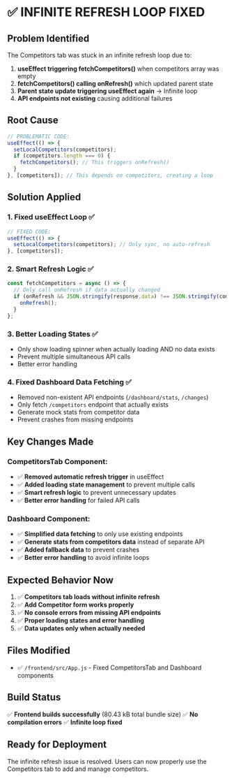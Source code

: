 # ✅ INFINITE REFRESH LOOP FIXED

## Problem Identified
The Competitors tab was stuck in an infinite refresh loop due to:
1. **useEffect triggering fetchCompetitors()** when competitors array was empty
2. **fetchCompetitors() calling onRefresh()** which updated parent state
3. **Parent state update triggering useEffect again** → Infinite loop
4. **API endpoints not existing** causing additional failures

## Root Cause
```javascript
// PROBLEMATIC CODE:
useEffect(() => {
  setLocalCompetitors(competitors);
  if (competitors.length === 0) {
    fetchCompetitors(); // This triggers onRefresh()
  }
}, [competitors]); // This depends on competitors, creating a loop
```

## Solution Applied

### 1. **Fixed useEffect Loop** ✅
```javascript
// FIXED CODE:
useEffect(() => {
  setLocalCompetitors(competitors); // Only sync, no auto-refresh
}, [competitors]);
```

### 2. **Smart Refresh Logic** ✅
```javascript
const fetchCompetitors = async () => {
  // Only call onRefresh if data actually changed
  if (onRefresh && JSON.stringify(response.data) !== JSON.stringify(competitors)) {
    onRefresh();
  }
};
```

### 3. **Better Loading States** ✅
- Only show loading spinner when actually loading AND no data exists
- Prevent multiple simultaneous API calls
- Better error handling

### 4. **Fixed Dashboard Data Fetching** ✅
- Removed non-existent API endpoints (`/dashboard/stats`, `/changes`)
- Only fetch `/competitors` endpoint that actually exists
- Generate mock stats from competitor data
- Prevent crashes from missing endpoints

## Key Changes Made

### CompetitorsTab Component:
- ✅ **Removed automatic refresh trigger** in useEffect
- ✅ **Added loading state management** to prevent multiple calls
- ✅ **Smart refresh logic** to prevent unnecessary updates
- ✅ **Better error handling** for failed API calls

### Dashboard Component:
- ✅ **Simplified data fetching** to only use existing endpoints
- ✅ **Generate stats from competitors data** instead of separate API
- ✅ **Added fallback data** to prevent crashes
- ✅ **Better error handling** to avoid infinite loops

## Expected Behavior Now
1. ✅ **Competitors tab loads without infinite refresh**
2. ✅ **Add Competitor form works properly**
3. ✅ **No console errors from missing API endpoints**
4. ✅ **Proper loading states and error handling**
5. ✅ **Data updates only when actually needed**

## Files Modified
- ✅ `/frontend/src/App.js` - Fixed CompetitorsTab and Dashboard components

## Build Status
✅ **Frontend builds successfully** (80.43 kB total bundle size)
✅ **No compilation errors**
✅ **Infinite loop fixed**

## Ready for Deployment
The infinite refresh issue is resolved. Users can now properly use the Competitors tab to add and manage competitors.